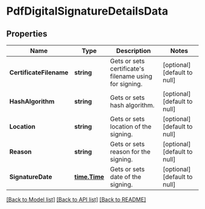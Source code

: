 # PdfDigitalSignatureDetailsData

## Properties
Name | Type | Description | Notes
------------ | ------------- | ------------- | -------------
**CertificateFilename** | **string** | Gets or sets certificate&#39;s filename using for signing. | [optional] [default to null]
**HashAlgorithm** | **string** | Gets or sets hash algorithm. | [optional] [default to null]
**Location** | **string** | Gets or sets location of the signing. | [optional] [default to null]
**Reason** | **string** | Gets or sets reason for the signing. | [optional] [default to null]
**SignatureDate** | [**time.Time**](time.Time.md) | Gets or sets date of the signing. | [optional] [default to null]

[[Back to Model list]](../README.md#documentation-for-models) [[Back to API list]](../README.md#documentation-for-api-endpoints) [[Back to README]](../README.md)


